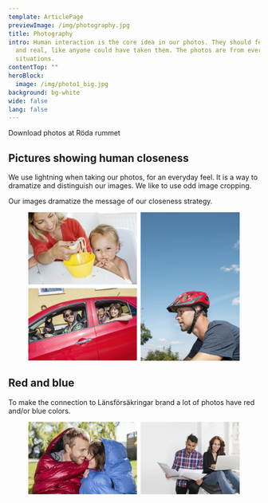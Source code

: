 ```yaml
---
template: ArticlePage
previewImage: /img/photography.jpg
title: Photography
intro: Human interaction is the core idea in our photos. They should feel simple
  and real, like anyone could have taken them. The photos are from every day
  situations.
contentTop: ""
heroBlock:
  image: /img/photo1_big.jpg
background: bg-white
wide: false
lang: false
---
```

Download photos at Röda rummet

## Pictures showing human closeness

We use lightning when taking our photos, for an everyday feel. It is a way to dramatize and distinguish our images. We like to use odd image cropping.

Our images dramatize the message of our closeness strategy.

<figure class="Image Image__border"><img src="/img/photos_people.jpg" srcset="/img/photos_people.jpg 2x" alt=""><figcaption><div class="Image__caption"></div></figcaption></figure>

## Red and blue

To make the connection to Länsförsäkringar brand a lot of photos have red and/or blue colors. 

<figure class="Image Image__border"><img src="/img/photos_red_blue.jpg" srcset="/img/photos_red_blue.jpg 2x" alt=""><figcaption><div class="Image__caption"></div></figcaption></figure>